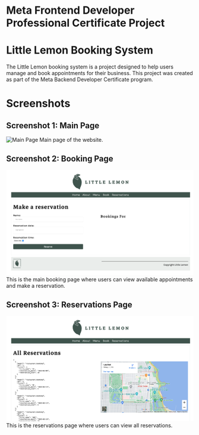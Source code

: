 # Meta Frontend Developer Professional Certificate Project

# Little Lemon Booking System
The Little Lemon booking system is a project designed to help users manage and book appointments for their business. This project was created as part of the Meta Backend Developer Certificate program.

# Screenshots
## Screenshot 1: Main Page
![Main Page](img/Screenshot-1.png)
Main page of the website.

## Screenshot 2: Booking Page
![Booking Page](img/Screenshot-3.png)
This is the main booking page where users can view available appointments and make a reservation.

## Screenshot 3: Reservations Page
![Appointment Management](img/Screenshot-2.png)
This is the reservations page where users can view all reservations.








